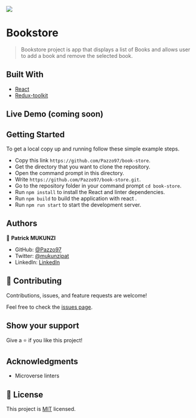 ![](https://img.shields.io/badge/Microverse-blueviolet)

# Bookstore

> Bookstore project is app that displays a list of Books and allows user to add a book and remove the selected book.


## Built With

- [React](https://reactjs.org/)
- [Redux-toolkit](https://redux-toolkit.js.org/)

## Live Demo (coming soon)

## Getting Started

To get a local copy up and running follow these simple example steps.

- Copy this link `https://github.com/Pazzo97/book-store`.
- Get the directory that you want to clone the repository.
- Open the command prompt in this directory.
- Write `https://github.com/Pazzo97/book-store.git`.
- Go to the repository folder in your command prompt `cd book-store`.
- Run `npm install` to install the React and linter dependencies.
- Run `npm build` to build the application with react .
- Run `npm run start` to start the development server.

## Authors

👤 **Patrick MUKUNZI**

- GitHub: [@Pazzo97](https://github.com/Pazzo97)
- Twitter: [@mukunzipat](https://twitter.com/mukunzipat)
- LinkedIn: [LinkedIn](https://www.linkedin.com/in/patrick-mukunzi-8389861a9/)


## 🤝 Contributing

Contributions, issues, and feature requests are welcome!

Feel free to check the [issues page](../../issues/).

## Show your support

Give a ⭐️ if you like this project!

## Acknowledgments

- Microverse linters

## 📝 License

This project is [MIT](./MIT.md) licensed.
